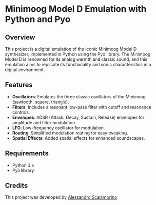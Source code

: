# Minimoog Model D Emulation with Python and Pyo

## Overview
This project is a digital emulation of the iconic Minimoog Model D synthesizer, implemented in Python using the Pyo library. The Minimoog Model D is renowned for its analog warmth and classic sound, and this emulation aims to replicate its functionality and sonic characteristics in a digital environment.

## Features
- **Oscillators**: Emulates the three classic oscillators of the Minimoog (sawtooth, square, triangle).
- **Filters**: Includes a resonant low-pass filter with cutoff and resonance controls.
- **Envelopes**: ADSR (Attack, Decay, Sustain, Release) envelopes for amplitude and filter modulation.
- **LFO**: Low-frequency oscillator for modulation.
- **Routing**: Simplified modulation routing for easy tweaking.
- **Spatial Effects**: Added spatial effects for enhanced soundscapes.

## Requirements
- Python 3.x
- Pyo library
## Credits
This project was developed by [Alessandro Scalambrino](https://github.com/alessandro-scalambrino)
